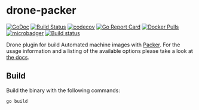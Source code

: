# drone-packer

[![GoDoc](https://godoc.org/github.com/appleboy/drone-packer?status.svg)](https://godoc.org/github.com/appleboy/drone-packer)
[![Build Status](https://cloud.drone.io/api/badges/appleboy/drone-packer/status.svg)](https://cloud.drone.io/appleboy/drone-packer)
[![codecov](https://codecov.io/gh/appleboy/drone-packer/branch/master/graph/badge.svg)](https://codecov.io/gh/appleboy/drone-packer)
[![Go Report Card](https://goreportcard.com/badge/github.com/appleboy/drone-packer)](https://goreportcard.com/report/github.com/appleboy/drone-packer)
[![Docker Pulls](https://img.shields.io/docker/pulls/appleboy/drone-packer.svg)](https://hub.docker.com/r/appleboy/drone-packer/)
[![microbadger](https://images.microbadger.com/badges/image/appleboy/drone-packer.svg)](https://microbadger.com/images/appleboy/drone-packer "Get your own image badge on microbadger.com")
[![Build status](https://ci.appveyor.com/api/projects/status/pmkfbnwtlf1fm45l/branch/master?svg=true)](https://ci.appveyor.com/project/appleboy/drone-packer/branch/master)

Drone plugin for build Automated machine images with [Packer](https://www.packer.io/). For the usage information and a listing of the available options please take a look at [the docs](http://plugins.drone.io/appleboy/drone-packer/).

## Build

Build the binary with the following commands:

```sh
go build
```

